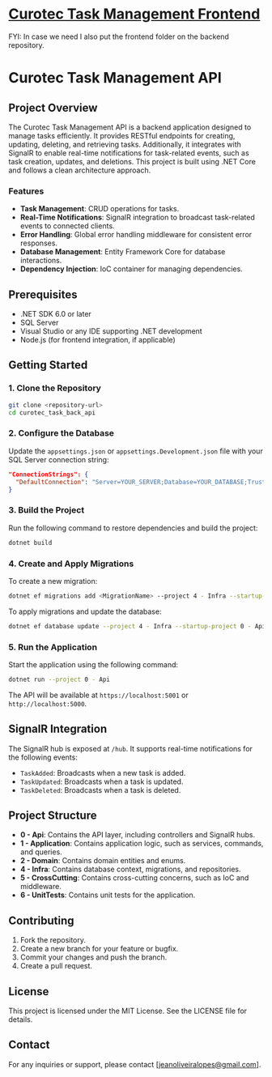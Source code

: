 # [Curotec Task Management Frontend](https://github.com/jeanlopes/curotec_task_front_app)
FYI: In case we need I also put the frontend folder on the backend repository.

# Curotec Task Management API

## Project Overview
The Curotec Task Management API is a backend application designed to manage tasks efficiently. It provides RESTful endpoints for creating, updating, deleting, and retrieving tasks. Additionally, it integrates with SignalR to enable real-time notifications for task-related events, such as task creation, updates, and deletions. This project is built using .NET Core and follows a clean architecture approach.

### Features
- **Task Management**: CRUD operations for tasks.
- **Real-Time Notifications**: SignalR integration to broadcast task-related events to connected clients.
- **Error Handling**: Global error handling middleware for consistent error responses.
- **Database Management**: Entity Framework Core for database interactions.
- **Dependency Injection**: IoC container for managing dependencies.

## Prerequisites
- .NET SDK 6.0 or later
- SQL Server
- Visual Studio or any IDE supporting .NET development
- Node.js (for frontend integration, if applicable)

## Getting Started

### 1. Clone the Repository
```bash
git clone <repository-url>
cd curotec_task_back_api
```

### 2. Configure the Database
Update the `appsettings.json` or `appsettings.Development.json` file with your SQL Server connection string:
```json
"ConnectionStrings": {
  "DefaultConnection": "Server=YOUR_SERVER;Database=YOUR_DATABASE;Trusted_Connection=True;"
}
```

### 3. Build the Project
Run the following command to restore dependencies and build the project:
```bash
dotnet build
```

### 4. Create and Apply Migrations
To create a new migration:
```bash
dotnet ef migrations add <MigrationName> --project 4 - Infra --startup-project 0 - Api
```
To apply migrations and update the database:
```bash
dotnet ef database update --project 4 - Infra --startup-project 0 - Api
```

### 5. Run the Application
Start the application using the following command:
```bash
dotnet run --project 0 - Api
```
The API will be available at `https://localhost:5001` or `http://localhost:5000`.

## SignalR Integration
The SignalR hub is exposed at `/hub`. It supports real-time notifications for the following events:
- `TaskAdded`: Broadcasts when a new task is added.
- `TaskUpdated`: Broadcasts when a task is updated.
- `TaskDeleted`: Broadcasts when a task is deleted.

## Project Structure
- **0 - Api**: Contains the API layer, including controllers and SignalR hubs.
- **1 - Application**: Contains application logic, such as services, commands, and queries.
- **2 - Domain**: Contains domain entities and enums.
- **4 - Infra**: Contains database context, migrations, and repositories.
- **5 - CrossCutting**: Contains cross-cutting concerns, such as IoC and middleware.
- **6 - UnitTests**: Contains unit tests for the application.

## Contributing
1. Fork the repository.
2. Create a new branch for your feature or bugfix.
3. Commit your changes and push the branch.
4. Create a pull request.

## License
This project is licensed under the MIT License. See the LICENSE file for details.

## Contact
For any inquiries or support, please contact [jeanoliveiralopes@gmail.com].